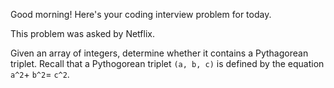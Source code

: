 Good morning! Here's your coding interview problem for today.

This problem was asked by Netflix.

Given an array of integers, determine whether it contains a Pythagorean triplet. Recall that a Pythogorean triplet `(a,
b, c)` is defined by the equation `a^2`+ `b^2`= `c^2`.